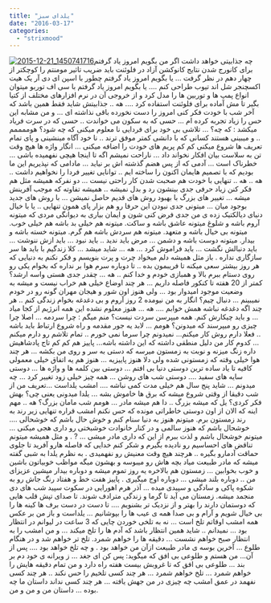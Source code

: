 ```yaml
---
title: "یلدای سبز"
date: "2016-03-17"
categories: 
  - "strixmood"
---
```


[![2015-12-21_1450741716](http://localhost/wp-content/uploads/2016/03/2015-12-21_1450741716-300x300.jpg)](http://localhost/wp-content/uploads/2016/03/2015-12-21_1450741716.jpg)چه جذابیتی خواهد داشت اگر من بگویم امروز یاد گرفتم برای کانورج شدن نتایج کانوکشن آزاد در فلوئنت باید ضریب تاثیر مومنتم را کوچکتر از چهار دهم در نظر گرفت ... یا بگویم امروز یاد گرفتم چطور با اسپن ای دی آر یک هیت اکسچنجر شل اند تیوب طراحی کنم .... یا بگویم امروز یاد گرفتم با سی اف توربو میتوان انواع پمپ ها و توربین ها را مدل کرد و از خروجی آن در نرم افزارهای مختلف از کتیا بگیر تا مش آماده برای فلوئنت استفاده کرد .... هه .. جذابیتش شاید فقط همین باشد که آخر شب با خودت فکر کنی امروز را دست نخورده باقی نذاشته ای ... و من مشابه این حس را زیاد تجربه کرده ام ... حسی که به سکون می خواندت .. حسی که در سرت فریاد میکشد : که چه؟ ... تلاشی بی خود برای فردایی نا معلوم میکنی که چه شود؟ هوممممم .. و میبینی هستند کسانی که با دانشی کمتر موفق ترند .. نا خود آگاه مینشینی و پای تمام تعریف ها شروع میکنی کم کم پریم های خودت را اضافه میکنی ... انگار واژه ها هیچ وقت تن به سلاست بیان افکار نخواند داد ... ناراحت نمیشم اگه تا اینجا هیچی نفهمیده باشی ... خطرناک است ... آدمی که از پس هضم گذشته اش بر نیاید ... مادامی که نپذیریم این ما بودیم که با تصمیم هایمان اکنون را ساخته ایم .. توانایی تغییر فردا را نخواهیم داشت .. هه .. هه .. تنهایی با خودت هم صحبت شدن کار راحتی نیست ... دو نفرکه همیشه مثل هم فکر کنن زیاد حرفی جدی بینشون رد و بدل نمیشه .. همیشه تفاوته که موجب آفرینش میشه ... تغییر های بزرگ با بهبود روش های قدیم حاصل نمیشن ... با روش های جدید بوجود میان ... میتونی جدی نبودن این حرفا رو هم بزار پای همون تنهایی .. یا با خیال دنیای دیالکتیک زده ی من جدی فرض کنی شون و ایمان بیاری به دیوانگی مردی که میتونه آروم باشه و شلوغ میتونه عاشق باشه و ساکت. میتونه هم خیلی بد باشه هم خیلی خوب. میتونه بی خیال باشه و متعهد. میتونه هم سردش باشه هم گرم. میتونه خسته باشه و بیدار. میتونه دوست باشه و دشمن ... مرض باید ندید .. باید نبود ... باید ازش ننوشت ... باید دنبالش نگشت ... باید فراموش کرد ... هه ... شاید میشد ... کلا زندگیم با باید ها سر سازگاری نداره . باز مثل همیشه دلم میخواد چرت و پرت بنویسم و فکر نکنم به دنیایی که هر روز بیشتر سعی میکنه تا فریبمون بده .. تا دوباره سرم هوا بر نداره که بخوام یکی رو روی دستام ببرم بالا و همبازی خودم و خدا کنم .. هه ... چقدر جدی هستی واسه ارشد؟ کمتر از 20 هفته تا کنکور فاصله داریم ... هر چند اوضاع خیلی هم خراب نیست و میشه به وضعیت موجود امیدوار بود ... ولی هنوز اون شور و هیجان مهران گونه رو در خودم نمیبینم ... دنبال چیم؟ انگار به من نیومده 2 روز آروم و بی دغدغه بخوام زندگی کنم .. هر چند اگه دغدغه نباشه همش خوابم .... هه ... هنوز معلوم نشده این همه انرژیم از کجا میاد ... و باید چیکارش کنم. همه میپرسن سردت نیست؟ منم میگم : چرا سردمه ... اصلا چرا چیزی رو میپرسند که میدونن؟ هومم ... لابد یه جور مقدمه و راه شروع ارتباط باید باشه .. فعلا دارم روش کار میکنم... نمیدونم چرا سرما نمی خورم .. تمام تلاشم رو دارم میکنم ... کدوم کار من دلیل منطقی داشته که این داشته باشه... پاییز هم کم کم تاج پادشاهیش داره زنگ میزنه و نوبت به زمستون میرسه که دستی به سر و روی من بکشه ... هر چند هوا خیلی وقته که زمستونی شده ولی دلا هنوز پاییزیه ... هنوز هم یه اتفاق خیلی معمولی کافیه تا یاد ساده ترین دوستی دنیا بی افتم ... دوستی بین کلمه ها و واژه ها ... دوستی سایه های سفید .... دوستی شب های روشن ... همه چیز خیلی زود تغییر کرد ... چه میدونم ... شاید پنج سال هم خیلی مدت کمی نباشه .... امشب یلداست ...تعریف من از شب دقیقا از وقتی شروع میشه که برق ها خاموش بشه ... یلدا میدونی یعنی چی؟ بهش فکر کردی؟ یل که میشه بزرگ .. دا هم میشه مادر ... هومم شب مامان بزرگ؟ هه .. مهم اینه که الان از اون دوستی خاطراتی مونده که حس نکنم امشب قراره تنهایی زیر رند به رند زمستون برم. میتونم هنوز به دنیا سنام کنم و خوش حال باشم که خوشحالی .... خوشحال باشم که هنوز سالمی و در کنار خانوادت خوشبختی رو داری هجی میکنی ... میتونم خوشحال باشم و لذت ببرم از این که داری مادر میشی ... ? . و مثل همیشه میتونم تناقض های احساسیم رو نادیده بگیرم و شکر کنم خدایی که فاصله هارو آفرید تا جلوی حماقت آدمارو بگیره .. هرچند هیچ وقت معنیش رو نفهمیدی . به نظرم یلدا به شبی گفته میشه که مادر طبیعت میاد بچه هاش رو میبوسه و بهشون میگه مواظب خوبیاتون باشین و خوب بخوابین ... زمستون هم بالاخره یه روز تموم میشه و دوباره بیدار میشین عزیزای من .. دوباره بلند میشی ... دوباره اوج میگیری . پاییز هفت خط و هفتاد رنگ جاش رو به شکوه پاکی و سادگی و سپیدی میده ... آذر هرم اهورایی در سکوت سپید شب های دی منجمد میشه. زمستان می آید تا گرما و زندگی مترادف شوند. تا صدای تپش قلب هایی که دوستمان دارند را بهتر و از نزدیک تر بشنویم .... تا دست در دست برف ها کینه ها را بی خیال شویم و آرام و بی صدا همه ی عیب ها را بپوشانیم ... یلداست و باز من بر عکس همه امشب اوقاتم تلخ است ... نه به تلخی خوردن چایی که 3 ساعت در لیوانم در انتظار بود ... نمیدانم .. شاید همین انتظار باشد که آدم ها را تلخ میکند ... و من امشب را به انتظار صبح خواهم نشست ... دقیقه ها را خواهم شمرد. تلخ تر خواهم شد و در هنگام طلوع ... آخرین بوسه ی مادر طبیعت ازآن من خواهد بود . و چه تلخ خواهد بود .... پس از آن... من هستم و طلوعی بی افق که میگوید: پس کن ای جغد ... ز ویرانه ی خود دم بر بند ... طلوعی بی افق که تا غروبش بیست هفته راه دارد و من تمام دقیقه هایش را خواهم شمرد ... تلخ خواهم شمرد ... هر چند کسی تلخیم را حس نکند .. هر چند کسی نفهمد در عمق امشب چه چیزی در من جهش یافته ... هر چند کسی نداند داستان ما چه بوده ... داستان من و من و من.
